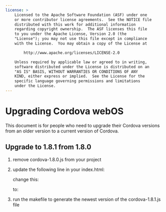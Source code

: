 ```yaml
---
license: >
    Licensed to the Apache Software Foundation (ASF) under one
    or more contributor license agreements.  See the NOTICE file
    distributed with this work for additional information
    regarding copyright ownership.  The ASF licenses this file
    to you under the Apache License, Version 2.0 (the
    "License"); you may not use this file except in compliance
    with the License.  You may obtain a copy of the License at

        http://www.apache.org/licenses/LICENSE-2.0

    Unless required by applicable law or agreed to in writing,
    software distributed under the License is distributed on an
    "AS IS" BASIS, WITHOUT WARRANTIES OR CONDITIONS OF ANY
    KIND, either express or implied.  See the License for the
    specific language governing permissions and limitations
    under the License.
---
```


Upgrading Cordova webOS
=======================

This document is for people who need to upgrade their Cordova versions from an older version to a current version of Cordova.

## Upgrade to 1.8.1 from 1.8.0 ##

1. remove cordova-1.8.0.js from your project

2. update the following line in your index.html:

    change this:
    <script type="text/javascript" src="cordova-1.8.0.js"></script> 
    
    to:
    <script type="text/javascript" src="cordova-1.8.1.js"></script> 

3. run the makefile to generate the newest version of the cordova-1.8.1.js file